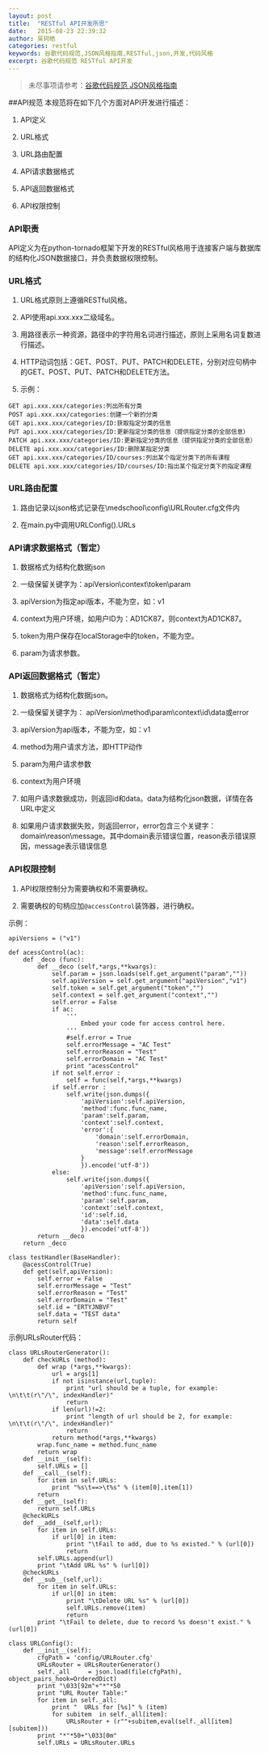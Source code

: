```yaml
---
layout: post
title:  "RESTful API开发所思"
date:   2015-08-23 22:39:32
author: 吴珂皓
categories: restful
keywords: 谷歌代码规范,JSON风格指南,RESTful,json,开发,代码风格
excerpt: 谷歌代码规范 RESTful API开发
---
```

> 未尽事项请参考：[谷歌代码规范 JSON风格指南](http://blog.how-to-code.info/restful/google-style-guide-JSON-Style-Guide.html)

##API规范
本规范将在如下几个方面对API开发进行描述：

1. API定义

2. URL格式

3. URL路由配置

4. API请求数据格式

5. API返回数据格式

6. API权限控制

### API职责

API定义为在python-tornado框架下开发的RESTful风格用于连接客户端与数据库的结构化JSON数据接口，并负责数据权限控制。

### URL格式

1. URL格式原则上遵循RESTful风格。

2. API使用api.xxx.xxx二级域名。

3. 用路径表示一种资源，路径中的字符用名词进行描述，原则上采用名词复数进行描述。

4. HTTP动词包括：GET、POST、PUT、PATCH和DELETE，分别对应句柄中的GET、POST、PUT、PATCH和DELETE方法。

5. 示例：

>
    GET api.xxx.xxx/categories:列出所有分类
    POST api.xxx.xxx/categories:创建一个新的分类
    GET api.xxx.xxx/categories/ID:获取指定分类的信息
    PUT api.xxx.xxx/categories/ID:更新指定分类的信息（提供指定分类的全部信息）
    PATCH api.xxx.xxx/categories/ID:更新指定分类的信息（提供指定分类的全部信息）
    DELETE api.xxx.xxx/categories/ID:删除某指定分类
    GET api.xxx.xxx/categories/ID/courses:列出某个指定分类下的所有课程
    DELETE api.xxx.xxx/categories/ID/courses/ID:指出某个指定分类下的指定课程

### URL路由配置

1. 路由记录以json格式记录在\medschool\config\URLRouter.cfg文件内

2. 在main.py中调用URLConfig().URLs

### API请求数据格式（暂定）

1. 数据格式为结构化数据json

1. 一级保留关键字为：apiVersion\context\token\param

2. apiVersion为指定api版本，不能为空，如：v1

3. context为用户环境，如用户ID为：AD1CK87，则context为AD1CK87。

4. token为用户保存在localStorage中的token，不能为空。

5. param为请求参数。

### API返回数据格式（暂定）

1. 数据格式为结构化数据json。

2. 一级保留关键字为： apiVersion\method\param\context\id\data或error

3. apiVersion为api版本，不能为空，如：v1

4. method为用户请求方法，即HTTP动作

5. param为用户请求参数

6. context为用户环境

7. 如用户请求数据成功，则返回id和data。data为结构化json数据，详情在各URL中定义

8. 如果用户请求数据失败，则返回error，error包含三个关键字：domain\reason\message。其中domain表示错误位置，reason表示错误原因，message表示错误信息

### API权限控制

1. API权限控制分为需要确权和不需要确权。

2. 需要确权的句柄应加```@accessControl```装饰器，进行确权。

示例：
    
    apiVersions = ("v1")

    def acessControl(ac):
        def _deco (func):
            def __deco (self,*args,**kwargs):
                self.param = json.loads(self.get_argument("param",""))
                self.apiVersion = self.get_argument("apiVersion","v1")
                self.token = self.get_argument("token","")
                self.context = self.get_argument("context","")
                self.error = False
                if ac:
                    '''
                        Embed your code for access control here.
                    '''
                    #self.error = True
                    self.errorMessage = "AC Test"
                    self.errorReason = "Test"
                    self.errorDomain = "AC Test"
                    print "acessControl"
                if not self.error :
                    self = func(self,*args,**kwargs)
                if self.error :
                    self.write(json.dumps({
                        'apiVersion':self.apiVersion,
                        'method':func.func_name,
                        'param':self.param,
                        'context':self.context,
                        'error':{
                            'domain':self.errorDomain,
                            'reason':self.errorReason,
                            'message':self.errorMessage
                        }
                        }).encode('utf-8'))
                else:
                    self.write(json.dumps({
                        'apiVersion':self.apiVersion,
                        'method':func.func_name,
                        'param':self.param,
                        'context':self.context,
                        'id':self.id,
                        'data':self.data
                        }).encode('utf-8'))        
            return __deco
        return _deco

    class testHandler(BaseHandler):
        @acessControl(True)
        def get(self,apiVersion):
            self.error = False
            self.errorMessage = "Test"
            self.errorReason = "Test"
            self.errorDomain = "Test"
            self.id = "ERTYJNBVF"
            self.data = "TEST data"
            return self

示例URLsRouter代码：

    class URLsRouterGenerator():
        def checkURLs (method):
            def wrap (*args,**kwargs):
                url = args[1]
                if not isinstance(url,tuple):
                    print "url should be a tuple, for example: \n\t\t(r\"/\", indexHandler)"
                    return 
                if len(url)!=2:
                    print "length of url should be 2, for example: \n\t\t(r\"/\", indexHandler)"
                    return 
                return method(*args,**kwargs)
            wrap.func_name = method.func_name
            return wrap
        def __init__(self):
            self.URLs = []
        def __call__(self):
            for item in self.URLs:
                print "%s\t==>\t%s" % (item[0],item[1])
            return
        def __get__(self):
            return self.URLs
        @checkURLs
        def __add__(self,url):
            for item in self.URLs:
                if url[0] in item:
                    print "\tFail to add, due to %s existed." % (url[0])
                    return
            self.URLs.append(url)
            print "\tAdd URL %s" % (url[0])
        @checkURLs
        def __sub__(self,url):
            for item in self.URLs:
                if url[0] in item:
                    print "\tDelete URL %s" % (url[0])
                    self.URLs.remove(item)
                    return
            print "\tFail to delete, due to record %s doesn't exist." % (url[0])

    class URLConfig():
        def __init__(self):
            cfgPath = 'config/URLRouter.cfg'
            URLsRouter = URLsRouterGenerator()
            self._all     = json.load(file(cfgPath), object_pairs_hook=OrderedDict)
            print "\033[92m"+"*"*50
            print "URL Router Table:"
            for item in self._all:
                print "  URLs for [%s]" % (item)
                for subitem  in self._all[item]:
                    URLsRouter + (r""+subitem,eval(self._all[item][subitem]))
            print "*"*50+"\033[0m"
            self.URLs = URLsRouter.URLs
